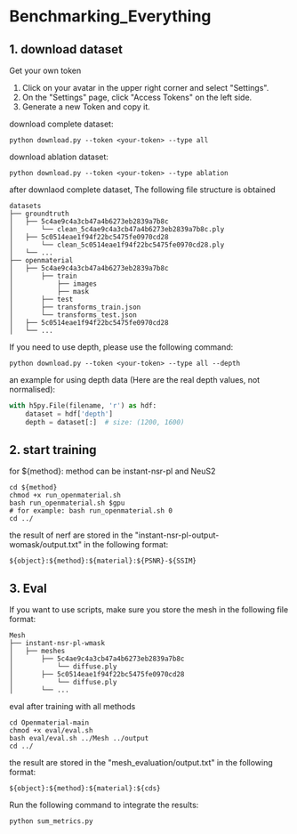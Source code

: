 # Benchmarking_Everything

## 1. download dataset

Get your own token
1. Click on your avatar in the upper right corner and select "Settings".
2. On the "Settings" page, click "Access Tokens" on the left side.
3. Generate a new Token and copy it.

download complete dataset:
```shell
python download.py --token <your-token> --type all
``` 

download ablation dataset:
```shell
python download.py --token <your-token> --type ablation
``` 

after downlaod complete dataset, The following file structure is obtained

```shell
datasets
├── groundtruth
│   ├── 5c4ae9c4a3cb47a4b6273eb2839a7b8c
│       └── clean_5c4ae9c4a3cb47a4b6273eb2839a7b8c.ply
│   ├── 5c0514eae1f94f22bc5475fe0970cd28
│       └── clean_5c0514eae1f94f22bc5475fe0970cd28.ply
│   └── ... 
├── openmaterial
│   ├── 5c4ae9c4a3cb47a4b6273eb2839a7b8c
│       ├── train
│           ├── images
│           ├── mask
│       ├── test
│       ├── transforms_train.json
│       └── transforms_test.json
│   ├── 5c0514eae1f94f22bc5475fe0970cd28
│   └── ... 
```

If you need to use depth, please use the following command:

```shell
python download.py --token <your-token> --type all --depth
``` 

an example for using depth data (Here are the real depth values, not normalised):

```python
with h5py.File(filename, 'r') as hdf:
    dataset = hdf['depth']
    depth = dataset[:]  # size: (1200, 1600) 
```

## 2. start training

for ${method}: method can be instant-nsr-pl and NeuS2

```shell
cd ${method}
chmod +x run_openmaterial.sh
bash run_openmaterial.sh $gpu 
# for example: bash run_openmaterial.sh 0
cd ../
``` 

the result of nerf are stored in the "instant-nsr-pl-output-womask/output.txt" in the following format:

```shell
${object}:${method}:${material}:${PSNR}-${SSIM}
```

## 3. Eval

If you want to use scripts, make sure you store the mesh in the following file format:

```shell
Mesh
├── instant-nsr-pl-wmask
│   ├── meshes
│       ├── 5c4ae9c4a3cb47a4b6273eb2839a7b8c
│           └── diffuse.ply
│       ├── 5c0514eae1f94f22bc5475fe0970cd28
│           └── diffuse.ply
│       └── ... 
```

eval after training with all methods

```shell
cd Openmaterial-main
chmod +x eval/eval.sh
bash eval/eval.sh ../Mesh ../output
cd ../
```


the result are stored in the "mesh_evaluation/output.txt" in the following format:

```shell
${object}:${method}:${material}:${cds}
```

Run the following command to integrate the results:

```shell
python sum_metrics.py
```